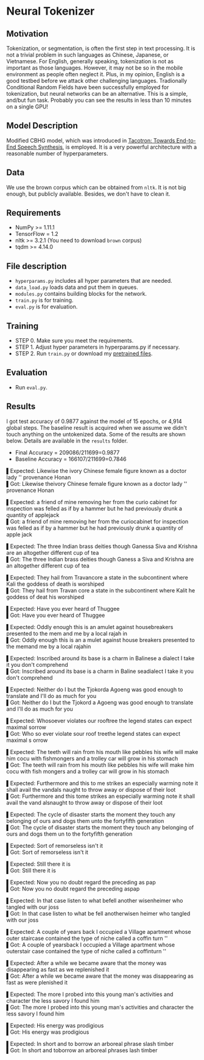 # Neural Tokenizer

## Motivation
Tokenization, or segmentation, is often the first step in text processing. It is not a trivial problem in such languages as Chinese, Japanese, or Vietnamese. For English, generally speaking, tokenization is not as important as those languages. However, it may not be so in the mobile environment as people often neglect it. Plus, in my opinion, English is a good testbed before we attack other challenging languages. Tradionally Conditional Random Fields have been successfully employed for tokenization, but neural networks can be an alternative. This is a simple, and/but fun task. Probably you can see the results in less than 10 minutes on a single GPU!

## Model Description
Modified CBHG model, which was introduced in [Tacotron: Towards End-to-End Speech Synthesis](https://arxiv.org/abs/1703.10135), is employed. It is a very powerful architecture with a reasonable number of hyperparameters.

## Data
We use the brown corpus which can be obtained from `nltk`. It is not big enough, but publicly available. Besides, we don't have to clean it.

## Requirements
 * NumPy >= 1.11.1
 * TensorFlow = 1.2
 * nltk >= 3.2.1 (You need to download `brown` corpus)
 * tqdm >= 4.14.0

## File description

 * `hyperparams.py` includes all hyper parameters that are needed.
 * `data_load.py` loads data and put them in queues.
 * `modules.py` contains building blocks for the network.
 * `train.py` is for training.
 * `eval.py` is for evaluation.

## Training
  * STEP 0. Make sure you meet the requirements.
  * STEP 1. Adjust hyper parameters in hyperparams.py if necessary.
  * STEP 2. Run `train.py` or download my [pretrained files](https://u42868014.dl.dropboxusercontent.com/u/42868014/neural_tokenizer/logdir.zip).

## Evaluation
  * Run `eval.py`.

## Results
I got test accuracy of 0.9877 against the model of 15 epochs, or 4,914 global steps. The baseline result is acquired when we assume we didn't touch anything on the untokenized data. Some of the results are shown below. Details are available in the `results` folder.

 * Final Accuracy = 209086/211699=0.9877
 * Baseline Accuracy = 166107/211699=0.7846

▌Expected: Likewise the ivory Chinese female figure known as a doctor lady '' provenance Honan<br>
▌Got: Likewise theivory Chinese female figure known as a doctor lady '' provenance Honan<br>

▌Expected: a friend of mine removing her from the curio cabinet for inspection was felled as if by a hammer but he had previously drunk a quantity of applejack<br>
▌Got: a friend of mine removing her from the curiocabinet for inspection was felled as if by a hammer but he had previously drunk a quantity of apple jack<br>

▌Expected: The three Indian brass deities though Ganessa Siva and Krishna are an altogether different cup of tea<br>
▌Got: The three Indian brass deities though Ganess a Siva and Krishna are an altogether different cup of tea<br>

▌Expected: They hail from Travancore a state in the subcontinent where Kali the goddess of death is worshiped<br>
▌Got: They hail from Travan core a state in the subcontinent where Kalit he goddess of deat his worshiped<br>

▌Expected: Have you ever heard of Thuggee<br>
▌Got: Have you ever heard of Thuggee<br>

▌Expected: Oddly enough this is an amulet against housebreakers presented to the mem and me by a local rajah in<br>
▌Got: Oddly enough this is an a mulet against house breakers presented to the memand me by a local rajahin<br>

▌Expected: Inscribed around its base is a charm in Balinese a dialect I take it you don't comprehend<br>
▌Got: Inscribed around its base is a charm in Baline seadialect I take it you don't comprehend<br>

▌Expected: Neither do I but the Tjokorda Agoeng was good enough to translate and I'll do as much for you<br>
▌Got: Neither do I but the Tjokord a Agoeng was good enough to translate and I'll do as much for you<br>

▌Expected: Whosoever violates our rooftree the legend states can expect maximal sorrow<br>
▌Got: Who so ever violate sour roof treethe legend states can expect maximal s orrow<br>

▌Expected: The teeth will rain from his mouth like pebbles his wife will make him cocu with fishmongers and a trolley car will grow in his stomach<br>
▌Got: The teeth will rain from his mouth like pebbles his wife will make him cocu with fish mongers and a trolley car will grow in his stomach<br>

▌Expected: Furthermore and this to me strikes an especially warming note it shall avail the vandals naught to throw away or dispose of their loot<br>
▌Got: Furthermore and this tome strikes an especially warming note it shall avail the vand alsnaught to throw away or dispose of their loot<br>

▌Expected: The cycle of disaster starts the moment they touch any belonging of ours and dogs them unto the fortyfifth generation<br>
▌Got: The cycle of disaster starts the moment they touch any belonging of ours and dogs them un to the fortyfifth generation<br>

▌Expected: Sort of remorseless isn't it<br>
▌Got: Sort of remorseless isn't it<br>

▌Expected: Still there it is<br>
▌Got: Still there it is<br>

▌Expected: Now you no doubt regard the preceding as pap<br>
▌Got: Now you no doubt regard the preceding aspap<br>

▌Expected: In that case listen to what befell another wisenheimer who tangled with our joss<br>
▌Got: In that case listen to what be fell anotherwisen heimer who tangled with our joss<br>

▌Expected: A couple of years back I occupied a Village apartment whose outer staircase contained the type of niche called a coffin turn ''<br>
▌Got: A couple of yearsback I occupied a Village apartment whose outerstair case contained the type of niche called a coffinturn ''<br>

▌Expected: After a while we became aware that the money was disappearing as fast as we replenished it<br>
▌Got: After a while we became aware that the money was disappearing as fast as were plenished it<br>

▌Expected: The more I probed into this young man's activities and character the less savory I found him<br>
▌Got: The more I probed into this young man's activities and character the less savory I found him<br>

▌Expected: His energy was prodigious<br>
▌Got: His energy was prodigious<br>

▌Expected: In short and to borrow an arboreal phrase slash timber<br>
▌Got: In short and toborrow an arboreal phrases lash timber<br>





